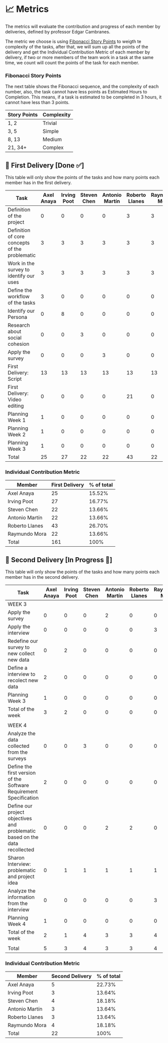 # 📈 Metrics

The metrics will evaluate the contribution and progress of each member by deliveries, defined by professor Edgar Cambranes.

The metric we choose is using [Fibonacci Story Points](https://help.ducalis.io/knowledge-base/story-points-how-fibonacci-sequence-works-for-agile-estimation/) to weigth te complexity of the tasks, after that, we will sum up all the points of the delivery and get the Individual Contribution Metric of each member by delivery, if two or more members of the team work in a task at the same time, we count will count the points of the task for each member.

### Fibonacci Story Points

The next table shows the Fibonacci sequence, and the complexity of each number, also, the task cannot have less points as Estimated Hours to Completion. This means, if a task is estimated to be completed in 3 hours, it cannot have less than 3 points.

| Story Points | Complexity |
| ------------ | ---------- |
| 1, 2         | Trivial    |
| 3, 5         | Simple     |
| 8, 13        | Medium     |
| 21, 34+      | Complex    |

## 📝 First Delivery [Done ✅]

This table will only show the points of the tasks and how many points each member has in the first delivery.

| Task                                           | Axel Anaya | Irving Poot | Steven Chen | Antonio Martín | Roberto Llanes | Raymundo Mora |
| ---------------------------------------------- | ---------- | ----------- | ----------- | -------------- | -------------- | ------------- |
| Definition of the project                      | 0          | 0           | 0           | 0              | 3              | 3             |
| Definition of core concepts of the problematic | 3          | 3           | 3           | 3              | 3              | 3             |
| Work in the survey to identify our uses        | 3          | 3           | 3           | 3              | 3              | 3             |
| Define the workflow of the tasks               | 3          | 0           | 0           | 0              | 0              | 0             |
| Identify our Persona                           | 0          | 8           | 0           | 0              | 0              | 0             |
| Research about social cohesion                 | 0          | 0           | 3           | 0              | 0              | 0             |
| Apply the survey                               | 0          | 0           | 0           | 3              | 0              | 0             |
| First Delivery: Script                         | 13         | 13          | 13          | 13             | 13             | 13            |
| First Delivery: Video editing                  | 0          | 0           | 0           | 0              | 21             | 0             |
| Planning Week 1                                | 1          | 0           | 0           | 0              | 0              | 0             |
| Planning Week 2                                | 1          | 0           | 0           | 0              | 0              | 0             |
| Planning Week 3                                | 1          | 0           | 0           | 0              | 0              | 0             |
| Total                                          | 25         | 27          | 22          | 22             | 43             | 22            |

### Individual Contribution Metric

| Member         | First Delivery | % of total |
| -------------- | -------------- | ---------- |
| Axel Anaya     | 25             | 15.52%     |
| Irving Poot    | 27             | 16.77%     |
| Steven Chen    | 22             | 13.66%     |
| Antonio Martín | 22             | 13.66%     |
| Roberto Llanes | 43             | 26.70%     |
| Raymundo Mora  | 22             | 13.66%     |
| Total          | 161            | 100%       |

## 📝 Second Delivery [In Progress 🚧]

This table will only show the points of the tasks and how many points each member has in the second delivery.

| Task                                                                        | Axel Anaya | Irving Poot | Steven Chen | Antonio Martín | Roberto Llanes | Raymundo Mora |                |
| --------------------------------------------------------------------------- | ---------- | ----------- | ----------- | -------------- | -------------- | ------------- | -------------- |
| WEEK 3                                                                      |            |             |             |                |                |               | STATUS         |
| Apply the survey                                                            | 0          | 0           | 0           | 2              | 0              | 0             | ✅ Done        |
| Apply the interview                                                         | 0          | 0           | 0           | 0              | 0              | 3             | ✅ Done        |
| Redefine our survey to new collect new data                                 | 0          | 2           | 0           | 0              | 0              | 0             | ✅ Done        |
| Define a interview to recolect new data                                     | 2          | 0           | 0           | 0              | 0              | 0             | ✅ Done        |
| Planning Week 3                                                             | 1          | 0           | 0           | 0              | 0              | 0             | ✅ Done        |
| Total of the week                                                           | 3          | 2           | 0           | 0              | 0              | 0             |                |
|                                                                             |            |             |             |                |                |               |                |
| WEEK 4                                                                      |            |             |             |                |                |               | STATUS         |
| Analyze the data collected from the surveys                                 | 0          | 0           | 3           | 0              | 0              | 0             | ✅ Done        |
| Define the first version of the Software Requirement Specification          | 2          | 0           | 0           | 0              | 0              | 0             | 📝 To Do       |
| Define our project objectives and problematic based on the data recollected | 0          | 0           | 0           | 2              | 2              | 0             | 📝 To Do       |
| Sharon Interview: problematic and project idea                              | 0          | 1           | 1           | 1              | 1              | 1             | 📝 To Do       |
| Analyze the information from the interview                                  | 0          | 0           | 0           | 0              | 0              | 3             | 📝 To Do       |
| Planning Week 4                                                             | 1          | 0           | 0           | 0              | 0              | 0             | 🚧 In Progress |
| Total of the week                                                           | 2          | 1           | 4           | 3              | 3              | 4             |                |
|                                                                             |            |             |             |                |                |               |                |
| Total                                                                       | 5          | 3           | 4           | 3              | 3              | 4             |

### Individual Contribution Metric

| Member         | Second Delivery | % of total |
| -------------- | --------------- | ---------- |
| Axel Anaya     | 5               | 22.73%     |
| Irving Poot    | 3               | 13.64%     |
| Steven Chen    | 4               | 18.18%     |
| Antonio Martín | 3               | 13.64%     |
| Roberto Llanes | 3               | 13.64%     |
| Raymundo Mora  | 4               | 18.18%     |
| Total          | 22              | 100%       |

